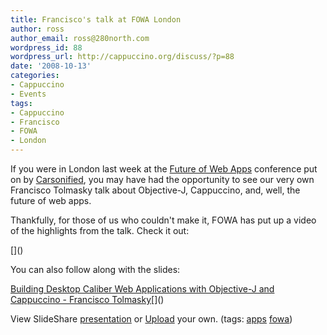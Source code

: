 ```yaml
---
title: Francisco's talk at FOWA London
author: ross
author_email: ross@280north.com
wordpress_id: 88
wordpress_url: http://cappuccino.org/discuss/?p=88
date: '2008-10-13'
categories:
- Cappuccino
- Events
tags:
- Cappuccino
- Francisco
- FOWA
- London
---
```



If you were in London last week at the [Future of Web Apps](http://london2008.futureofwebapps.com/) conference put on by [Carsonified](http://carsonified.com/), you may have had the opportunity to see our very own Francisco Tolmasky talk about Objective-J, Cappuccino, and, well, the future of web apps. 

Thankfully, for those of us who couldn't make it, FOWA has put up a video of the highlights from the talk. Check it out:

[[](http://www.viddler.com/player/c372e25e/)]()

You can also follow along with the slides:

[Building Desktop Caliber Web Applications with Objective-J and Cappuccino - Francisco Tolmasky](http://www.slideshare.net/carsonified/building-desktop-caliber-web-applications-with-objectivej-and-cappuccino-francisco-tolmasky-presentation?type=powerpoint)[[](http://static.slideshare.net/swf/ssplayer2.swf?doc=280north-1223623160225910-9&stripped_title=building-desktop-caliber-web-applications-with-objectivej-and-cappuccino-francisco-tolmasky-presentation)]()

View SlideShare [presentation](http://www.slideshare.net/carsonified/building-desktop-caliber-web-applications-with-objectivej-and-cappuccino-francisco-tolmasky-presentation?type=powerpoint) or [Upload](http://www.slideshare.net/upload?type=powerpoint) your own. (tags: [apps](http://slideshare.net/tag/apps) [fowa](http://slideshare.net/tag/fowa))



